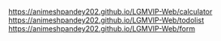 https://animeshpandey202.github.io/LGMVIP-Web/calculator
https://animeshpandey202.github.io/LGMVIP-Web/todolist
https://animeshpandey202.github.io/LGMVIP-Web/form
